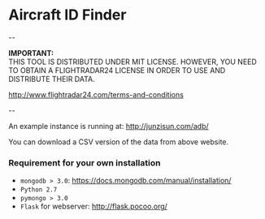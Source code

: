 # Aircraft ID Finder

--

__IMPORTANT:__  
THIS TOOL IS DISTRIBUTED UNDER MIT LICENSE. HOWEVER, YOU NEED TO OBTAIN A FLIGHTRADAR24 LICENSE IN ORDER TO USE AND DISTRIBUTE THEIR DATA.

http://www.flightradar24.com/terms-and-conditions

--

An example instance is running at:
http://junzisun.com/adb/


You can download a CSV version of the data from above website.

### Requirement for your own installation
- `mongodb > 3.0`: https://docs.mongodb.com/manual/installation/
- `Python 2.7`
- `pymongo > 3.0`
- `Flask` for webserver: http://flask.pocoo.org/
